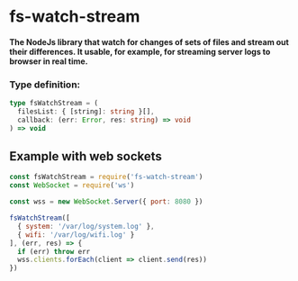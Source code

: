 # fs-watch-stream
#### The NodeJs library that watch for changes of sets of files and stream out their differences. It usable, for example, for streaming server logs to browser in real time.

### Type definition:
```typescript
type fsWatchStream = (
  filesList: { [string]: string }[],
  callback: (err: Error, res: string) => void
) => void
```

## Example with web sockets
```javascript
const fsWatchStream = require('fs-watch-stream')
const WebSocket = require('ws')

const wss = new WebSocket.Server({ port: 8080 })

fsWatchStream([
  { system: '/var/log/system.log' },
  { wifi: '/var/log/wifi.log' }
], (err, res) => {
  if (err) throw err
  wss.clients.forEach(client => client.send(res))
})
```
